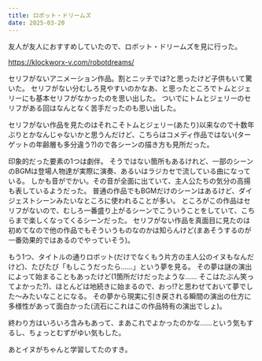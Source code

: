 ```yaml
---
title: ロボット・ドリームズ
date: 2025-03-20
---
```


友人が友人におすすめしていたので、ロボット・ドリームズを見に行った。

<https://klockworx-v.com/robotdreams/>

セリフがないアニメーション作品。割とニッチでは?と思ったけど子供もいて驚いた。
セリフがない分むしろ見やすいのかなあ、と思ったところでトムとジェリーにも基本セリフがなかったのを思い出した。
ついでにトムとジェリーのセリフがある回はなんとなく苦手だったのも思い出した。

セリフがない作品を見たのはそれこそトムとジェリー(あたり)以来なので十数年ぶりとかなんじゃないかと思うんだけど、こちらはコメディ作品ではない(ターゲットの年齢層も多分違う?)ので各シーンの描き方も見所だった。

印象的だった要素の1つは劇伴。
そうではない箇所もあるけれど、一部のシーンのBGMは登場人物達が実際に演奏、あるいはラジカセで流している曲になっている。
しかも音がでかい。その音が全面に出ていて、主人公たちの気分の高揚も表しているようだった。
普通の作品でもBGMだけのシーンはあるけど、ダイジェストシーンみたいなところに使われることが多い。
ところがこの作品はセリフがないので、むしろ一番盛り上がるシーンでこういうことをしていて、こちらまで楽しくなってくるシーンだった。
セリフがない作品を真面目に見たのは初めてなので他の作品でもそういうものなのかは知らんけど(まあそうするのが一番効果的ではあるのでやっていそう)。

もう1つ、タイトルの通りロボット(だけでなくもう片方の主人公のイヌもなんだけど)、たびたび「もしこうだったら……」という夢を見る。
その夢は謎の演出によって始まることもあったけど(1箇所だけだったような…… そこはたぶん笑ってよかった?)、ほとんどは地続きに始まるので、おっ!?と思わせておいて夢でした〜みたいなことになる。
その夢から現実に引き戻される瞬間の演出の仕方に多様性があって面白かった(流石にこれはこの作品特有の演出でしょ)。

終わり方はいろいろ含みもあって、まあこれでよかったのかな……という気もするし、ちょっとむずがゆい気もした。

あとイヌがちゃんと学習してたのすき。
